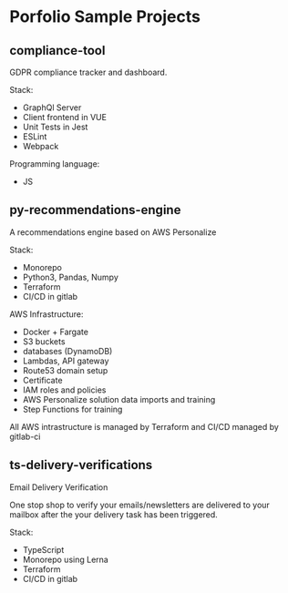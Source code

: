# Porfolio Sample Projects

## compliance-tool

GDPR compliance tracker and dashboard.

Stack:

* GraphQl Server
* Client frontend in VUE
* Unit Tests in Jest
* ESLint
* Webpack

Programming language:
* JS

## py-recommendations-engine

A recommendations engine based on AWS Personalize

Stack:

* Monorepo 
* Python3, Pandas, Numpy
* Terraform
* CI/CD in gitlab

AWS Infrastructure:

* Docker + Fargate
* S3 buckets
* databases (DynamoDB)
* Lambdas, API gateway
* Route53 domain setup
* Certificate
* IAM roles and policies
* AWS Personalize solution data imports and training
* Step Functions for training

All AWS intrastructure is managed by Terraform and CI/CD managed by gitlab-ci

## ts-delivery-verifications

Email Delivery Verification

One stop shop to verify your emails/newsletters are delivered to your mailbox after the your delivery task has been triggered.

Stack:
* TypeScript
* Monorepo using Lerna 
* Terraform
* CI/CD in gitlab